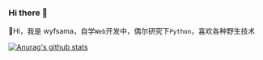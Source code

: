 ### Hi there 👋

<!--
**wyfsama/wyfsama** is a ✨ _special_ ✨ repository because its `README.md` (this file) appears on your GitHub profile.

Here are some ideas to get you started:

- 🔭 I’m currently working on ...
- 🌱 I’m currently learning ...
- 👯 I’m looking to collaborate on ...
- 🤔 I’m looking for help with ...
- 💬 Ask me about ...
- 📫 How to reach me: ...
- 😄 Pronouns: ...
- ⚡ Fun fact: ...
-->
👋Hi，我是 wyfsama，自学`Web`开发中，偶尔研究下`Python`，喜欢各种野生技术

[![Anurag's github stats](https://github-readme-stats.vercel.app/api?username=wyfsama&theme=tokyonight)](https://github.com/wyfsama/github-readme-stats)


